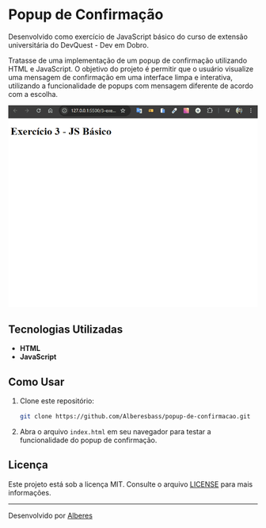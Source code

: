 # Popup de Confirmação

Desenvolvido como exercício de JavaScript básico do curso de extensão universitária do DevQuest - Dev em Dobro.

Tratasse de uma implementação de um popup de confirmação utilizando HTML e JavaScript. O objetivo do projeto é permitir que o usuário visualize uma mensagem de confirmação em uma interface limpa e interativa, utilizando a funcionalidade de popups com mensagem diferente de acordo com a escolha.

<img src="./ex3-basico.gif" alt="gif da tela do projeto">

## Tecnologias Utilizadas

- **HTML**
- **JavaScript**

## Como Usar

1. Clone este repositório:

   ```bash
   git clone https://github.com/Alberesbass/popup-de-confirmacao.git
   ```

2. Abra o arquivo `index.html` em seu navegador para testar a funcionalidade do popup de confirmação.

## Licença

Este projeto está sob a licença MIT. Consulte o arquivo [LICENSE](./LICENSE) para mais informações.

---

Desenvolvido por [Alberes](https://github.com/Alberesbass)